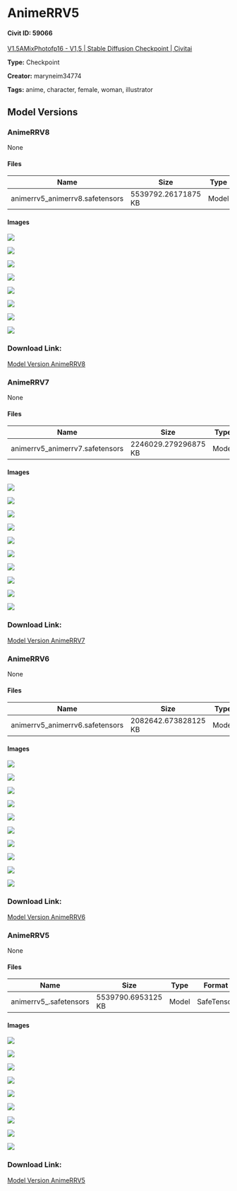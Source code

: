 # AnimeRRV5

#### Civit ID: 59066

<p><a target="_blank" rel="ugc" href="https://civitai.com/models/45569/v15amixphotofp16">V1.5AMixPhotofp16 - V1,5 | Stable Diffusion Checkpoint | Civitai</a></p>

**Type:** Checkpoint

**Creator:** maryneim34774

**Tags:** anime, character, female, woman, illustrator

## Model Versions

### AnimeRRV8

None

#### Files

| Name | Size | Type | Format | Download Url | AutoV1 | AutoV2 | SHA256 | CRC32 | BLAKE3 |
| --- | --- | --- | --- | --- | --- | --- | --- | --- | --- |
| animerrv5_animerrv8.safetensors | 5539792.26171875 KB | Model | SafeTensor | https://civitai.com/api/download/models/90772 | 521147E0 | F9ABB2CB73 | F9ABB2CB731296668B62BD99385E361850753C6A58C782CC444DDF324E91C5F5 | 353CE4BA | 8993C6882726489956F785C3B6E9D8B63EEE6B8295C9C26199516B6CA9C4E3E6 |

#### Images

<p><img src="https://image.civitai.com/xG1nkqKTMzGDvpLrqFT7WA/2a0d5f39-ab39-4a33-afa8-410dfd5b0fca/width=450/1056642.jpeg" /></p>

<p><img src="https://image.civitai.com/xG1nkqKTMzGDvpLrqFT7WA/9f9f14da-9463-4f4d-b891-10464287ef8f/width=450/1056804.jpeg" /></p>

<p><img src="https://image.civitai.com/xG1nkqKTMzGDvpLrqFT7WA/9b90ed9c-68a6-49c5-9524-5d77ea4f0bee/width=450/1056648.jpeg" /></p>

<p><img src="https://image.civitai.com/xG1nkqKTMzGDvpLrqFT7WA/859ce014-95c3-4d1d-aeed-201877869a2f/width=450/1056660.jpeg" /></p>

<p><img src="https://image.civitai.com/xG1nkqKTMzGDvpLrqFT7WA/82e0cff4-b1ec-429a-a5c0-68caab9e1daf/width=450/1056651.jpeg" /></p>

<p><img src="https://image.civitai.com/xG1nkqKTMzGDvpLrqFT7WA/bf7e3a7c-ce85-453a-b8d0-3deb1c88848c/width=450/1056652.jpeg" /></p>

<p><img src="https://image.civitai.com/xG1nkqKTMzGDvpLrqFT7WA/b2bf7c6c-1fe3-4170-89cb-cad2d78935aa/width=450/1056673.jpeg" /></p>

<p><img src="https://image.civitai.com/xG1nkqKTMzGDvpLrqFT7WA/14928e72-a20d-44e1-a9da-fc9730f6400f/width=450/1056685.jpeg" /></p>

### Download Link:

[Model Version AnimeRRV8](https://civitai.com/api/download/models/90772)

### AnimeRRV7

None

#### Files

| Name | Size | Type | Format | Download Url | AutoV1 | AutoV2 | SHA256 | CRC32 | BLAKE3 |
| --- | --- | --- | --- | --- | --- | --- | --- | --- | --- |
| animerrv5_animerrv7.safetensors | 2246029.279296875 KB | Model | SafeTensor | https://civitai.com/api/download/models/81115 | CD70BBF8 | 1BCD7BAE41 | 1BCD7BAE412694FFA5F8EF8D6A64E6309E1F13D5FDF7D3130B1187BE88ADDDBD | 08D19035 | 1D7B68DD3AE1493471779F5EE5BE9C05DB6C34D3DD3E13FCBA4589A117D61E35 |

#### Images

<p><img src="https://image.civitai.com/xG1nkqKTMzGDvpLrqFT7WA/03b31388-24c6-4f89-8a01-c32a6298efc3/width=450/911236.jpeg" /></p>

<p><img src="https://image.civitai.com/xG1nkqKTMzGDvpLrqFT7WA/9a23c6d1-f29a-4342-b3da-e478126f1fad/width=450/911238.jpeg" /></p>

<p><img src="https://image.civitai.com/xG1nkqKTMzGDvpLrqFT7WA/6e2ebcd4-8747-47ca-820e-eac62856d1fe/width=450/911247.jpeg" /></p>

<p><img src="https://image.civitai.com/xG1nkqKTMzGDvpLrqFT7WA/801a1da6-2f49-4c3d-acd2-356f5f565c0f/width=450/911253.jpeg" /></p>

<p><img src="https://image.civitai.com/xG1nkqKTMzGDvpLrqFT7WA/0cf412b1-a10c-486f-b406-619e22aceddb/width=450/911265.jpeg" /></p>

<p><img src="https://image.civitai.com/xG1nkqKTMzGDvpLrqFT7WA/932bf4e7-fea5-41ab-a03a-6908f33af129/width=450/911295.jpeg" /></p>

<p><img src="https://image.civitai.com/xG1nkqKTMzGDvpLrqFT7WA/089742ef-663d-4114-8534-551aaa96c107/width=450/911315.jpeg" /></p>

<p><img src="https://image.civitai.com/xG1nkqKTMzGDvpLrqFT7WA/0438eed9-a1bb-4ec9-bf19-9d28af38babc/width=450/911337.jpeg" /></p>

<p><img src="https://image.civitai.com/xG1nkqKTMzGDvpLrqFT7WA/6feaaa84-5f4c-4048-9381-4891e405db14/width=450/911368.jpeg" /></p>

<p><img src="https://image.civitai.com/xG1nkqKTMzGDvpLrqFT7WA/e96ce24e-2b8f-4eaf-bf4f-bdd2bd9f71da/width=450/911395.jpeg" /></p>

### Download Link:

[Model Version AnimeRRV7](https://civitai.com/api/download/models/81115)

### AnimeRRV6

None

#### Files

| Name | Size | Type | Format | Download Url | AutoV1 | AutoV2 | SHA256 | CRC32 | BLAKE3 |
| --- | --- | --- | --- | --- | --- | --- | --- | --- | --- |
| animerrv5_animerrv6.safetensors | 2082642.673828125 KB | Model | SafeTensor | https://civitai.com/api/download/models/80097 | 55392D3C | 5068D98290 | 5068D98290A09AA7A2D0B057190A03DEF1D206FB3B838C681E2C8E9E151DD67C | 7712B8E3 | 0A75F73F8466282D9019418A58F7FCCD9A5A2D70F1E9A6DB3373207E7DE8744A |

#### Images

<p><img src="https://image.civitai.com/xG1nkqKTMzGDvpLrqFT7WA/f7001aa0-aa29-4ca9-81f9-acf31044963c/width=450/899074.jpeg" /></p>

<p><img src="https://image.civitai.com/xG1nkqKTMzGDvpLrqFT7WA/c427f8a0-b22b-4a9a-9e22-dbb2ac0020ff/width=450/899076.jpeg" /></p>

<p><img src="https://image.civitai.com/xG1nkqKTMzGDvpLrqFT7WA/a698765c-61c8-4181-96a0-32393f6b339c/width=450/899077.jpeg" /></p>

<p><img src="https://image.civitai.com/xG1nkqKTMzGDvpLrqFT7WA/f717b94b-4034-43d5-aca7-d315059be922/width=450/899094.jpeg" /></p>

<p><img src="https://image.civitai.com/xG1nkqKTMzGDvpLrqFT7WA/275fd54a-26c4-46e9-8d67-7a9e26e6123b/width=450/899202.jpeg" /></p>

<p><img src="https://image.civitai.com/xG1nkqKTMzGDvpLrqFT7WA/3bd8367b-6be8-4672-a11e-b5200e014eb3/width=450/899217.jpeg" /></p>

<p><img src="https://image.civitai.com/xG1nkqKTMzGDvpLrqFT7WA/032044fd-4498-47d4-9001-ce154155fe88/width=450/899326.jpeg" /></p>

<p><img src="https://image.civitai.com/xG1nkqKTMzGDvpLrqFT7WA/1e2ad81a-8a6a-419d-8f87-b506993a69d5/width=450/899419.jpeg" /></p>

<p><img src="https://image.civitai.com/xG1nkqKTMzGDvpLrqFT7WA/5bc8b334-0fee-4bfb-bf40-de15de0b5e22/width=450/899432.jpeg" /></p>

<p><img src="https://image.civitai.com/xG1nkqKTMzGDvpLrqFT7WA/68e75a6d-1ba3-4e9b-b596-5b138d266387/width=450/899453.jpeg" /></p>

### Download Link:

[Model Version AnimeRRV6](https://civitai.com/api/download/models/80097)

### AnimeRRV5

None

#### Files

| Name | Size | Type | Format | Download Url | AutoV1 | AutoV2 | SHA256 | CRC32 | BLAKE3 |
| --- | --- | --- | --- | --- | --- | --- | --- | --- | --- |
| animerrv5_.safetensors | 5539790.6953125 KB | Model | SafeTensor | https://civitai.com/api/download/models/63529 | 11EA8865 | B79EF6778D | B79EF6778D9F34342E7211A224CEB712E14B46B05AE43E36D69787F02FC30642 | E10065F3 | F65EC22057DB74866FB83D29A4DF1150207C2A0146AA53ACFA6EB070CE948E1D |

#### Images

<p><img src="https://image.civitai.com/xG1nkqKTMzGDvpLrqFT7WA/29ddb1f2-189e-4474-ad3b-c13d7317d0fb/width=450/701371.jpeg" /></p>

<p><img src="https://image.civitai.com/xG1nkqKTMzGDvpLrqFT7WA/e6796751-e974-42c2-85a5-a3232d222012/width=450/701373.jpeg" /></p>

<p><img src="https://image.civitai.com/xG1nkqKTMzGDvpLrqFT7WA/0a2f4059-a934-4c6b-8b25-64006e5d20ff/width=450/701375.jpeg" /></p>

<p><img src="https://image.civitai.com/xG1nkqKTMzGDvpLrqFT7WA/7a834111-9763-4987-b7b0-c3167f29beaa/width=450/701376.jpeg" /></p>

<p><img src="https://image.civitai.com/xG1nkqKTMzGDvpLrqFT7WA/58341411-b5b1-4d15-bc79-abc74b9921a4/width=450/701423.jpeg" /></p>

<p><img src="https://image.civitai.com/xG1nkqKTMzGDvpLrqFT7WA/3cd1c4e3-a89f-4b18-9268-320ea928b35d/width=450/701433.jpeg" /></p>

<p><img src="https://image.civitai.com/xG1nkqKTMzGDvpLrqFT7WA/29636f1e-3e8c-4e52-8aae-d94584e47e53/width=450/701449.jpeg" /></p>

<p><img src="https://image.civitai.com/xG1nkqKTMzGDvpLrqFT7WA/d54bbd0f-ecec-4b30-917c-ecb7c904097c/width=450/701475.jpeg" /></p>

<p><img src="https://image.civitai.com/xG1nkqKTMzGDvpLrqFT7WA/5e61c51d-fa2b-4158-a016-de978a4936cf/width=450/701505.jpeg" /></p>

### Download Link:

[Model Version AnimeRRV5](https://civitai.com/api/download/models/63529)

